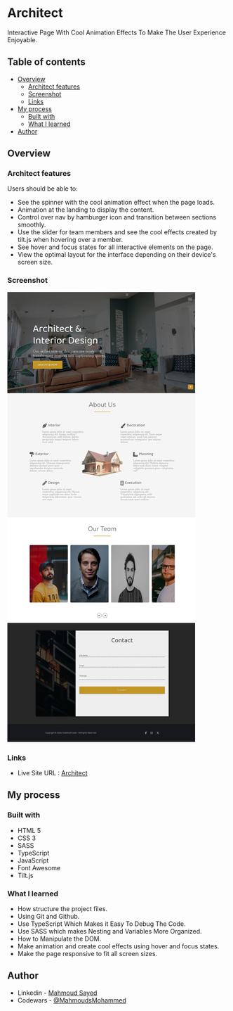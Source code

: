 # Architect

Interactive Page With Cool Animation Effects To Make The User Experience Enjoyable.

## Table of contents

- [Overview](#overview)
  - [Architect features](#Architect-features)
  - [Screenshot](#screenshot)
  - [Links](#links)
- [My process](#my-process)
  - [Built with](#built-with)
  - [What I learned](#what-i-learned)
- [Author](#author)

## Overview

### Architect features

Users should be able to:

- See the spinner with the cool animation effect when the page loads.
- Animation at the landing to display the content.
- Control over nav by hamburger icon and transition between sections smoothly.
- Use the slider for team members and see the cool effects created by tilt.js when hovering over a member.
- See hover and focus states for all interactive elements on the page.
- View the optimal layout for the interface depending on their device's screen size.

### Screenshot

![](./static/screen.jpeg)

### Links

- Live Site URL : [Architect](https://mahmoudsmohammed.github.io/Architect/)

## My process

### Built with

- HTML 5
- CSS 3
- SASS
- TypeScript
- JavaScript
- Font Awesome
- Tilt.js

### What I learned

- How structure the project files.
- Using Git and Github.
- Use TypeScript Which Makes it Easy To Debug The Code.
- Use SASS which makes Nesting and Variables More Organized.
- How to Manipulate the DOM.
- Make animation and create cool effects using hover and focus states.
- Make the page responsive to fit all screen sizes.
## Author

- Linkedin - [Mahmoud Sayed](https://www.linkedin.com/in/mahmoud-sayed-b85536217/)
- Codewars - [@MahmoudsMohammed](https://www.codewars.com/users/MahmoudsMohammed)
